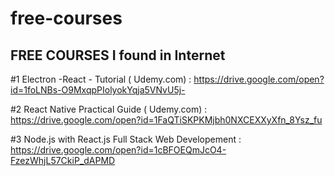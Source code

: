 # free-courses

## FREE COURSES I found in Internet

#1  Electron -React - Tutorial ( Udemy.com) : 
 https://drive.google.com/open?id=1foLNBs-O9MxqpPIolyokYqja5VNvU5j-

#2  React Native Practical Guide ( Udemy.com) :
 https://drive.google.com/open?id=1FaQTiSKPKMjbh0NXCEXXyXfn_8Ysz_fu

#3  Node.js with React.js Full Stack Web Developement :
 https://drive.google.com/open?id=1cBFOEQmJcO4-FzezWhjL57CkiP_dAPMD
 

